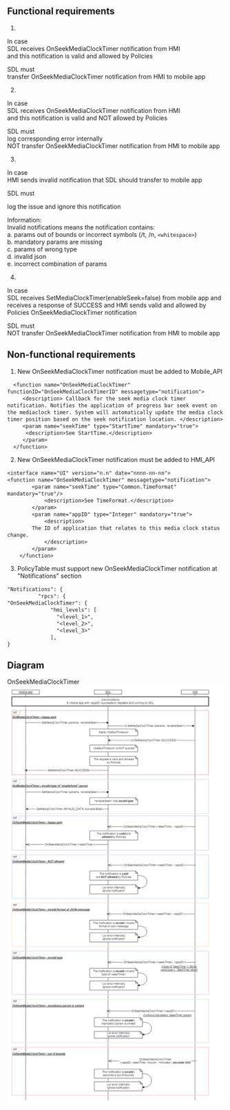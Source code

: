 ## Functional requirements

1. 
In case  
SDL receives OnSeekMediaClockTimer notification from HMI  
and this notification is valid and allowed by Policies

SDL must  
transfer OnSeekMediaClockTimer notification from HMI to mobile app

2.   
In case  
SDL receives OnSeekMediaClockTimer notification from HMI  
and this notification is valid and NOT allowed by Policies

SDL must  
log corresponding error internally  
NOT transfer OnSeekMediaClockTimer notification from HMI to mobile app

3.  
In case  
HMI sends invalid notification that SDL should transfer to mobile app 

SDL must 

log the issue and ignore this notification

Information:  
Invalid notifications means the notification contains:  
a. params out of bounds or incorrect symbols (/t, /n, `<whitespace>`)  
b. mandatory params are missing  
c. params of wrong type  
d. invalid json  
e. incorrect combination of params

4. 
In case  
SDL receives SetMediaClockTimer(enableSeek=false) from mobile app
and receives a response of SUCCESS
and HMI sends valid and allowed by Policies OnSeekMediaClockTimer notification

SDL must  
NOT transfer OnSeekMediaClockTimer notification from HMI to mobile app


## Non-functional requirements

1. New OnSeekMediaClockTimer notification must be added to Mobile_API
```
  <function name="OnSeekMediaClockTimer" functionID="OnSeekMediaClockTimerID" messagetype="notification">
     <description> Callback for the seek media clock timer notification. Notifies the application of progress bar seek event on the mediaclock timer. System will automatically update the media clock timer position based on the seek notification location. </description> 
     <param name="seekTime" type="StartTime" mandatory="true">
      <description>See StartTime.</description>
     </param>
  </function>
```

2. New OnSeekMediaClockTimer notification must be added to HMI_API
```
<interface name="UI" version="n.n" date="nnnn-nn-nn">
<function name="OnSeekMediaClockTimer" messagetype="notification">
        <param name="seekTime" type="Common.TimeFormat" mandatory="true"/>
            <description>See TimeFormat.</description>
        </param>
        <param name="appID" type="Integer" mandatory="true">
            <description>
		The ID of application that relates to this media clock status change.
            </description>
        </param>
    </function>
```

3. PolicyTable must support new OnSeekMediaClockTimer notification at "Notifications" section

```
"Notifications": {
          "rpcs": {
"OnSeekMediaClockTimer": {
              "hmi_levels": [
                "<level_1>",
                "<level_2>",
                "<level_3>"
              ],
}
```

## Diagram
OnSeekMediaClockTimer
![OnSeekMediaClockTimer](./accessories/OnSeekMediaClockTimer.png)
